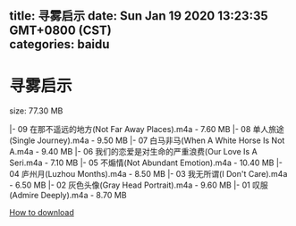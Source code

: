 
title: 寻雾启示
date: Sun Jan 19 2020 13:23:35 GMT+0800 (CST)    
categories: baidu
---

# 寻雾启示
size: 77.30 MB
 
 
|- 09 在那不遥远的地方(Not Far Away Places).m4a - 7.60 MB
|- 08 单人旅途(Single Journey).m4a - 9.50 MB
|- 07 白马非马(When A White Horse Is Not A.m4a - 9.40 MB
|- 06 我们的恋爱是对生命的严重浪费(Our Love Is A Seri.m4a - 7.10 MB
|- 05 不煽情(Not Abundant Emotion).m4a - 10.40 MB
|- 04 庐州月(Luzhou Months).m4a - 8.50 MB
|- 03 我无所谓(I Don't Care).m4a - 6.50 MB
|- 02 灰色头像(Gray Head Portrait).m4a - 9.60 MB
|- 01 叹服(Admire Deeply).m4a - 8.70 MB

[How to download](https://bpcam.bemobtrk.com/go/2ceec3aa-1ca2-46d6-b9ff-aaa5c184517c?jno=167)